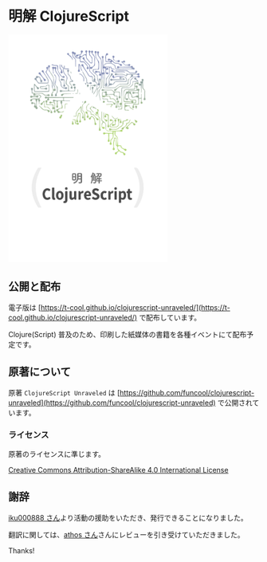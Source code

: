 # 明解 ClojureScript

<kbd><img src="https://github.com/t-cool/clojurescript-unraveled/blob/master/images/cover.png" width="320"></kbd>

## 公開と配布

電子版は [https://t-cool.github.io/clojurescript-unraveled/](https://t-cool.github.io/clojurescript-unraveled/) で配布しています。

Clojure(Script) 普及のため、印刷した紙媒体の書籍を各種イベントにて配布予定です。

## 原著について

原著 `ClojureScript Unraveled` は [https://github.com/funcool/clojurescript-unraveled](https://github.com/funcool/clojurescript-unraveled) で公開されています。

### ライセンス

原著のライセンスに準じます。

[Creative Commons Attribution-ShareAlike 4.0 International License](https://creativecommons.org/licenses/by-sa/4.0)

## 謝辞

[iku000888 さん](https://github.com/iku000888)より活動の援助をいただき、発行できることになりました。

翻訳に関しては、[athos さん](https://github.com/athos)さんにレビューを引き受けていただきました。

Thanks!
